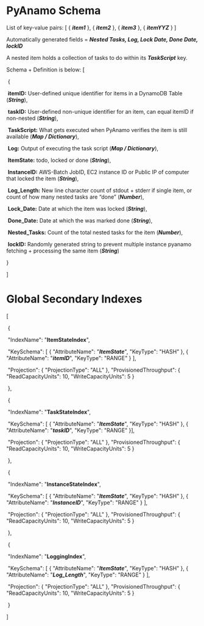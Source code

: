 # **PyAnamo Schema**

List of key-value pairs: [ { ***item1*** }, { ***item2*** }, { ***item3*** }, { ***itemYYZ*** } ]

Automatically generated fields = ***Nested Tasks, Log, Lock Date, Done Date, lockID***

A nested item holds a collection of tasks to do within its ***TaskScript*** key.

Schema + Definition is below: 
[

​	{

​		**itemID:** User-defined unique identifier for items in a DynamoDB Table (***String***),

​		**taskID:** User-defined non-unique identifier for an item, can equal itemID if non-nested (***String***),

​		**TaskScript:** What gets executed when PyAnamo verifies the item is still available (***Map / Dictionary***),

​		**Log:** Output of executing the task script (***Map / Dictionary***), 

​		**ItemState:** todo, locked or done (***String***),

​		**InstanceID:** AWS-Batch JobID, EC2 instance ID or Public IP of computer that locked the item (***String***),

​		**Log_Length:** New line character count of stdout + stderr if single item, or count of how many nested tasks are “done” (***Number***),

​		**Lock_Date:** Date at which the item was locked (***String***),

​		**Done_Date:** Date at which the was marked done (***String***),

​		**Nested_Tasks:** Count of the total nested tasks for the item (***Number***),

​		**lockID:** Randomly generated string to prevent multiple instance pyanamo fetching + processing the same item (***String***)

}

]

# Global Secondary Indexes

[

​	{

​		"IndexName": "**ItemStateIndex**",

​		"KeySchema": [ { "AttributeName": "***ItemState***", "KeyType": "HASH" }, { "AttributeName": "***itemID***", "KeyType": "RANGE" } ],

​		"Projection": { "ProjectionType": "ALL" }, "ProvisionedThroughput": { "ReadCapacityUnits": 10, "WriteCapacityUnits": 5 }

​	},

​	{

​		"IndexName": "**TaskStateIndex**",

​		 "KeySchema": [ { "AttributeName": "***ItemState***", "KeyType": "HASH" }, { "AttributeName": "***taskID***", "KeyType": "RANGE" }],

​		"Projection": { "ProjectionType": "ALL" }, "ProvisionedThroughput": { "ReadCapacityUnits": 10, "WriteCapacityUnits": 5 }

​	},

​	{

​		"IndexName": "**InstanceStateIndex**",

​		"KeySchema": [ { "AttributeName": "***ItemState***", "KeyType": "HASH" }, { "AttributeName": "***InstanceID***", "KeyType": "RANGE" } ],

​		"Projection": { "ProjectionType": "ALL" }, "ProvisionedThroughput": { "ReadCapacityUnits": 10, "WriteCapacityUnits": 5 }

​	},

​	{

​		"IndexName": "**LoggingIndex**",

​		"KeySchema": [ { "AttributeName": "***ItemState***", "KeyType": "HASH" }, { "AttributeName": "***Log_Length***", "KeyType": "RANGE" } ],

​		"Projection": { "ProjectionType": "ALL" }, "ProvisionedThroughput": { "ReadCapacityUnits": 10, "WriteCapacityUnits": 5 }

​	}

]